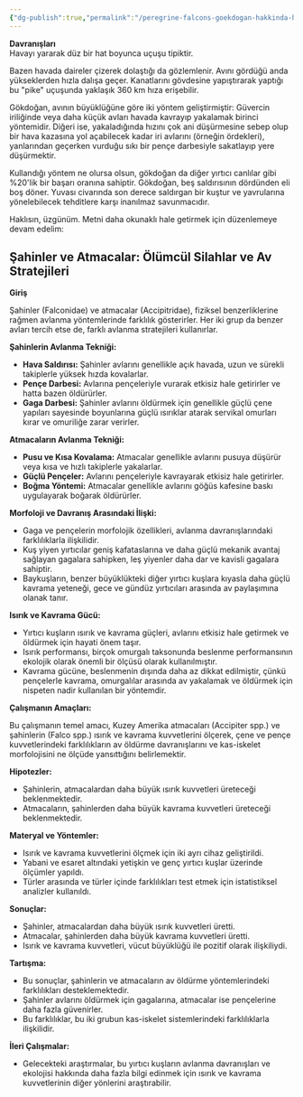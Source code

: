 ```yaml
---
{"dg-publish":true,"permalink":"/peregrine-falcons-goekdogan-hakkinda-hersey/peregrine-falcons-psikoloji-ve-oezellikleri/13-davranislari/"}
---
```


**Davranışları**  
Havayı yararak düz bir hat boyunca uçuşu tipiktir. 

Bazen havada daireler çizerek dolaştığı da gözlemlenir. Avını gördüğü anda yükseklerden hızla dalışa geçer. Kanatlarını gövdesine yapıştırarak yaptığı bu "pike" uçuşunda yaklaşık 360 km hıza erişebilir. 

Gökdoğan, avının büyüklüğüne göre iki yöntem geliştirmiştir: Güvercin iriliğinde veya daha küçük avları havada kavrayıp yakalamak birinci yöntemidir. Diğeri ise, yakaladığında hızını çok ani düşürmesine sebep olup bir hava kazasına yol açabilecek kadar iri avlarını (örneğin ördekleri), yanlarından geçerken vurduğu sıkı bir pençe darbesiyle sakatlayıp yere düşürmektir. 

Kullandığı yöntem ne olursa olsun, gökdoğan da diğer yırtıcı canlılar gibi %20'lik bir başarı oranına sahiptir. Gökdoğan, beş saldırısının dördünden eli boş döner. Yuvası civarında son derece saldırgan bir kuştur ve yavrularına yönelebilecek tehditlere karşı inanılmaz savunmacıdır.

Haklısın, üzgünüm. Metni daha okunaklı hale getirmek için düzenlemeye devam edelim:

## Şahinler ve Atmacalar: Ölümcül Silahlar ve Av Stratejileri

**Giriş**

Şahinler (Falconidae) ve atmacalar (Accipitridae), fiziksel benzerliklerine rağmen avlanma yöntemlerinde farklılık gösterirler. Her iki grup da benzer avları tercih etse de, farklı avlanma stratejileri kullanırlar. 

**Şahinlerin Avlanma Tekniği:**

* **Hava Saldırısı:** Şahinler avlarını genellikle açık havada, uzun ve sürekli takiplerle yüksek hızda kovalarlar.
* **Pençe Darbesi:** Avlarına pençeleriyle vurarak etkisiz hale getirirler ve hatta bazen öldürürler.
* **Gaga Darbesi:** Şahinler avlarını öldürmek için genellikle güçlü çene yapıları sayesinde boyunlarına güçlü ısırıklar atarak servikal omurları kırar ve omuriliğe zarar verirler.

**Atmacaların Avlanma Tekniği:**

* **Pusu ve Kısa Kovalama:** Atmacalar genellikle avlarını pusuya düşürür veya kısa ve hızlı takiplerle yakalarlar.
* **Güçlü Pençeler:** Avlarını pençeleriyle kavrayarak etkisiz hale getirirler.
* **Boğma Yöntemi:** Atmacalar genellikle avlarını göğüs kafesine baskı uygulayarak boğarak öldürürler.

**Morfoloji ve Davranış Arasındaki İlişki:**

* Gaga ve pençelerin morfolojik özellikleri, avlanma davranışlarındaki farklılıklarla ilişkilidir.
* Kuş yiyen yırtıcılar geniş kafataslarına ve daha güçlü mekanik avantaj sağlayan gagalara sahipken, leş yiyenler daha dar ve kavisli gagalara sahiptir.
* Baykuşların, benzer büyüklükteki diğer yırtıcı kuşlara kıyasla daha güçlü kavrama yeteneği, gece ve gündüz yırtıcıları arasında av paylaşımına olanak tanır.

**Isırık ve Kavrama Gücü:**

* Yırtıcı kuşların ısırık ve kavrama güçleri, avlarını etkisiz hale getirmek ve öldürmek için hayati önem taşır.
* Isırık performansı, birçok omurgalı taksonunda beslenme performansının ekolojik olarak önemli bir ölçüsü olarak kullanılmıştır.
* Kavrama gücüne, beslenmenin dışında daha az dikkat edilmiştir, çünkü pençelerle kavrama, omurgalılar arasında av yakalamak ve öldürmek için nispeten nadir kullanılan bir yöntemdir.

**Çalışmanın Amaçları:**

Bu çalışmanın temel amacı, Kuzey Amerika atmacaları (Accipiter spp.) ve şahinlerin (Falco spp.) ısırık ve kavrama kuvvetlerini ölçerek, çene ve pençe kuvvetlerindeki farklılıkların av öldürme davranışlarını ve kas-iskelet morfolojisini ne ölçüde yansıttığını belirlemektir.

**Hipotezler:**

* Şahinlerin, atmacalardan daha büyük ısırık kuvvetleri üreteceği beklenmektedir.
* Atmacaların, şahinlerden daha büyük kavrama kuvvetleri üreteceği beklenmektedir.

**Materyal ve Yöntemler:**

* Isırık ve kavrama kuvvetlerini ölçmek için iki ayrı cihaz geliştirildi.
* Yabani ve esaret altındaki yetişkin ve genç yırtıcı kuşlar üzerinde ölçümler yapıldı.
* Türler arasında ve türler içinde farklılıkları test etmek için istatistiksel analizler kullanıldı.

**Sonuçlar:**

* Şahinler, atmacalardan daha büyük ısırık kuvvetleri üretti.
* Atmacalar, şahinlerden daha büyük kavrama kuvvetleri üretti.
* Isırık ve kavrama kuvvetleri, vücut büyüklüğü ile pozitif olarak ilişkiliydi.

**Tartışma:**

* Bu sonuçlar, şahinlerin ve atmacaların av öldürme yöntemlerindeki farklılıkları desteklemektedir.
* Şahinler avlarını öldürmek için gagalarına, atmacalar ise pençelerine daha fazla güvenirler.
* Bu farklılıklar, bu iki grubun kas-iskelet sistemlerindeki farklılıklarla ilişkilidir.

**İleri Çalışmalar:**

* Gelecekteki araştırmalar, bu yırtıcı kuşların avlanma davranışları ve ekolojisi hakkında daha fazla bilgi edinmek için ısırık ve kavrama kuvvetlerinin diğer yönlerini araştırabilir.


